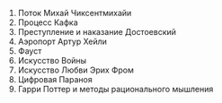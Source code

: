 1. Поток Михай Чиксентмихайи
2. Процесс Кафка
3. Преступление и наказание Достоевский
4. Аэропорт Артур Хейли
5. Фауст
6. Искусство Войны
7. Искусство Любви Эрих Фром
8. Цифровая Параноя
9. Гарри Поттер и методы рационального мышления 